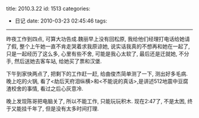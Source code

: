 title: 2010.3.22
id: 1513
categories:
  - 日记
date: 2010-03-23 02:45:46
tags:
---

昨夜工作到四点, 可算大功告成.魏丽早上没有回松原, 我给他们经理打电话给她请了假, 整个上午她一直不肯走哭着求我原谅她, 说实话我真的不想再和她在一起了, 只是一起经历了这么多, 心里有些不舍, 可能是我心太软了, 最后还是迁就她, 不分手, 然后送她去客车站, 给她买了票和汉堡.

下午到家快两点了, 把剩下的工作赶一赶, 给曲俊杰简单测了一下, 测出好多毛病. 晚上吃的火锅, 看了&lt;劫后天府泪纵横&gt;和&lt;不能说的真话&gt;,是讲述512地震中豆腐渣校舍的事情, 看过之后心灰意冷.

晚上发现陈哥把电脑关了, 所以不能工作, 只能玩玩积木. 现在2:47了, 不是太困, 终于又能挂千年了, 但是没有太多时间打理.
